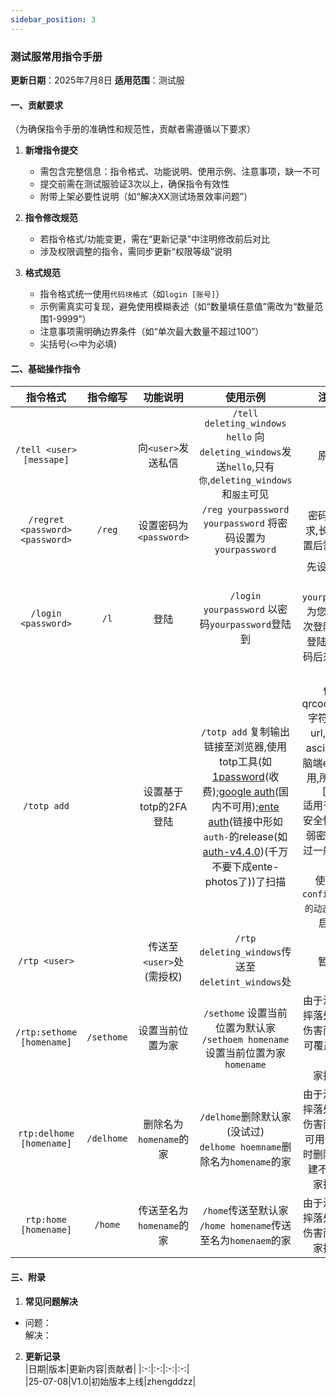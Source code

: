 ```yaml
---
sidebar_position: 3
---
```


### **测试服常用指令手册**  
**更新日期**：2025年7月8日 
**适用范围**：测试服

#### **一、贡献要求**  
（为确保指令手册的准确性和规范性，贡献者需遵循以下要求）  
1. **新增指令提交**  
   - 需包含完整信息：指令格式、功能说明、使用示例、注意事项，缺一不可  
   - 提交前需在测试服验证3次以上，确保指令有效性  
   - 附带上架必要性说明（如“解决XX测试场景效率问题”）  

2. **指令修改规范**  
   - 若指令格式/功能变更，需在“更新记录”中注明修改前后对比  
   - 涉及权限调整的指令，需同步更新“权限等级”说明  

3. **格式规范**  
   - 指令格式统一使用`代码块格式`（如`login [账号]`）  
   - 示例需真实可复现，避免使用模糊表述（如“数量填任意值”需改为“数量范围1-9999”）  
   - 注意事项需明确边界条件（如“单次最大数量不超过100”） 
   - 尖括号(`<>`中为必填)


#### **二、基础操作指令**  

|              指令格式               |    指令缩写    |       功能说明        |                                                                                                                                                                           使用示例                                                                                                                                                                           |                                                                    注意事项                                                                    |  
|:-------------------------------:|:----------:|:-----------------:|:--------------------------------------------------------------------------------------------------------------------------------------------------------------------------------------------------------------------------------------------------------------------------------------------------------------------------------------------------------:|:------------------------------------------------------------------------------------------------------------------------------------------:|  
|    `/tell <user> [messape]`     |            |   向`<user>`发送私信   |                                                                                                                               `/tell deleting_windows hello` 向`deleting_windows`发送`hello`,只有`你`,`deleting_windows`和`服主`可见                                                                                                                                |                                                                    原版指令                                                                    |
| `/regret <password> <password>` |   `/reg`   | 设置密码为`<password>` |                                                                                                                                                  `/reg yourpassword yourpassword` 将密码设置为`yourpassword`                                                                                                                                                   |                                                           密码有强度要求,长度>=8,设置后需手动登陆                                                           | 
|       `/login <password>`       |    `/l`    |        登陆         |                                                                                                                                                        `/login yourpassword` 以密码`yourpassword`登陆到                                                                                                                                                        |                                           先设置密码,自行将`yourpassword`改为您的密码,首次登陆后将自动登陆,但设置密码后须手动再登陆                                            |
|           `/totp add`           |            |  设置基于totp的2FA登陆   | `/totp add` 复制输出链接至浏览器,使用totp工具(如[1password](1password.com)(收费);[google auth](https://play.google.com/store/apps/details?id=com.google.android.apps.authenticator2)(国内不可用);[ente auth](https://github.com/ente-io/ente/releases)(链接中形如`auth-`的release(如[auth-v4.4.0](https://github.com/ente-io/ente/releases/tag/auth-v4.4.0))(千万不要下成ente-photos了))了扫描  | 仅给出qrcode,base32字符串似乎在url,但我不会ascii,所并且电脑端ente我不会用,所以没启用[doge]<br/>适用于要求极致安全性的用户和弱密码用户(不过一般也注册不了)<br/>使用`/totp confirm <软件中的动态验证码>`以启用totp |
|          `/rtp <user>`          |            | 传送至`<user>`处(需授权) |                                                                                                                                                      `/rtp deleting_windows`传送至`deletint_windows`处                                                                                                                                                       |                                                                    暂不可用                                                                    |
|    `/rtp:sethome [homename]`    | `/sethome` |     设置当前位置为家      |                                                                                                                                             `/sethome` 设置当前位置为默认家<br/>`/sethoem homename`设置当前位置为家`homename`                                                                                                                                              |                                               由于涉嫌传送至摔落处抵御衰落伤害而暂不可用<br/>可覆盖;最多3个家<br/>家指传送点                                                |
|    `rtp:delhome [homename]`     | `/delhome` | 删除名为`homename`的家  |                                                                                                                                               `/delhome`删除默认家(没试过)<br/>`delhome hoemname`删除名为`homename`的家                                                                                                                                                |                                          由于涉嫌传送至摔落处抵御衰落伤害而暂不可用<br/>可用于有3个家时删除一个以创建不同名的家<br/>家指传送点                                          |
|      `rtp:home [homename]`       |   `/home`   | 传送至名为`homename`的家 |                                                                                                                                                    `/home`传送至默认家<br/>`/home homename`传送至名为`homenaem`的家                                                                                                                                                    |                                                      由于涉嫌传送至摔落处抵御衰落伤害而暂不可用<br/>家指传送点                                                       |



#### **三、附录**  
1. **常见问题解决**  
- 问题：  
     解决：
2. **更新记录**  
   |日期|版本|更新内容|贡献者|
   |:-:|:-:|:-:|:-:|  
   |25-07-08|V1.0|初始版本上线|zhengddzz|  
